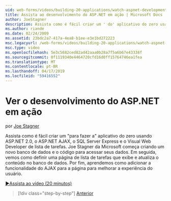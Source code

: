 ```yaml
---
uid: web-forms/videos/building-20-applications/watch-aspnet-development-in-action
title: Assista ao desenvolvimento do ASP.NET em ação | Microsoft Docs
author: JoeStagner
description: Assista como é fácil criar um ' do' aplicativo do zero usando ASP.NET 2.0, o ASP.NET AJAX, o SQL Server Express e o Visual Web Developer de lista de tarefas. MIC...
ms.author: riande
ms.date: 02/24/2009
ms.assetid: 23bdc2a7-417a-4ea8-b1ee-e3e1bd272223
msc.legacyurl: /web-forms/videos/building-20-applications/watch-aspnet-development-in-action
msc.type: video
ms.openlocfilehash: 5e3c5682ced82ad42aaa0b28a7f5a6b67e43338f
ms.sourcegitcommit: 0f1119340e4464720cfd16d0ff15764746ea1fea
ms.translationtype: MT
ms.contentlocale: pt-BR
ms.lasthandoff: 04/17/2019
ms.locfileid: "59416552"
---
```

# <a name="watch-aspnet-development-in-action"></a>Ver o desenvolvimento do ASP.NET em ação

por [Joe Stagner](https://github.com/JoeStagner)

Assista como é fácil criar um "para fazer a" aplicativo do zero usando ASP.NET 2.0, o ASP.NET AJAX, o SQL Server Express e o Visual Web Developer de lista de tarefas. Joe Stagner da Microsoft começa criando um novo banco de dados e o código para acessar seus dados. Em seguida, vemos como definir uma página de lista de tarefas que exibe e atualiza o conteúdo no banco de dados. Por fim, aprendemos como adicionar a funcionalidade do AJAX para a página para melhorar a experiência do usuário.

[&#9654;Assista ao vídeo (20 minutos)](https://channel9.msdn.com/Blogs/ASP-NET-Site-Videos/watch-aspnet-development-in-action)

> [!div class="step-by-step"]
> [Anterior](lesson-8-working-with-the-gridview-and-formview.md)
